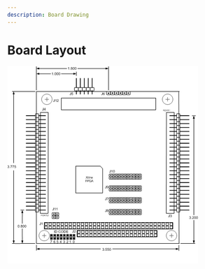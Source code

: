 ```yaml
---
description: Board Drawing
---
```


# Board Layout

![Figure 1: GPIO-MM Board Layout](../../.gitbook/assets/image%20%28184%29.png)

